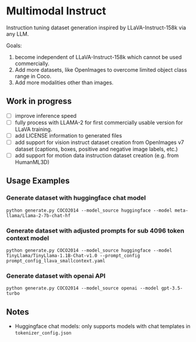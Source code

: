# Multimodal Instruct

Instruction tuning dataset generation inspired by LLaVA-Instruct-158k via any LLM.

Goals:
1. become independent of LLaVA-Instruct-158k which cannot be used commercially.
2. Add more datasets, like OpenImages to overcome limited object class range in Coco.
3. Add more modalities other than images.

## Work in progress
- [ ] improve inference speed
- [ ] fully process with LLAMA-2 for first commercially usable version for LLaVA training.
- [ ] add LICENSE information to generated files
- [ ] add support for vision instruct dataset creation from OpenImages v7 dataset (captions, boxes, positive and negative image labels, etc.)
- [ ] add support for motion data instruction dataset creation (e.g. from HumanML3D)

## Usage Examples

### Generate dataset with huggingface chat model
```python generate.py COCO2014 --model_source huggingface --model meta-llama/Llama-2-7b-chat-hf```

### Generate dataset with adjusted prompts for sub 4096 token context model
```python generate.py COCO2014 --model_source huggingface --model TinyLlama/TinyLlama-1.1B-Chat-v1.0 --prompt_config prompt_config_llava_smallcontext.yaml```

### Generate dataset with openai API
```python generate.py COCO2014 --model_source openai --model gpt-3.5-turbo```

## Notes
* Huggingface chat models: only supports models with chat templates in `tokenizer_config.json`